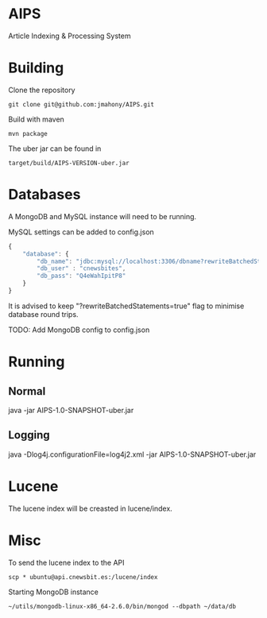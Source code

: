 AIPS
=====
Article Indexing & Processing System
# Building
Clone the repository

```
git clone git@github.com:jmahony/AIPS.git
```

Build with maven

```
mvn package
```

The uber jar can be found in

```
target/build/AIPS-VERSION-uber.jar
```

# Databases
A MongoDB and MySQL instance will need to be running.

MySQL settings can be added to config.json

```javascript
{
    "database": {
        "db_name": "jdbc:mysql://localhost:3306/dbname?rewriteBatchedStatements=true",
        "db_user" : "cnewsbites",
        "db_pass": "Q4eWahIpitP8"
    }
}
```

It is advised to keep "?rewriteBatchedStatements=true" flag to minimise database round trips.

TODO: Add MongoDB config to config.json

# Running
## Normal
java -jar AIPS-1.0-SNAPSHOT-uber.jar

## Logging
java -Dlog4j.configurationFile=log4j2.xml -jar AIPS-1.0-SNAPSHOT-uber.jar

# Lucene
The lucene index will be creasted in lucene/index.

# Misc
To send the lucene index to the API

```
scp * ubuntu@api.cnewsbit.es:/lucene/index
```

Starting MongoDB instance
```
~/utils/mongodb-linux-x86_64-2.6.0/bin/mongod --dbpath ~/data/db
```
